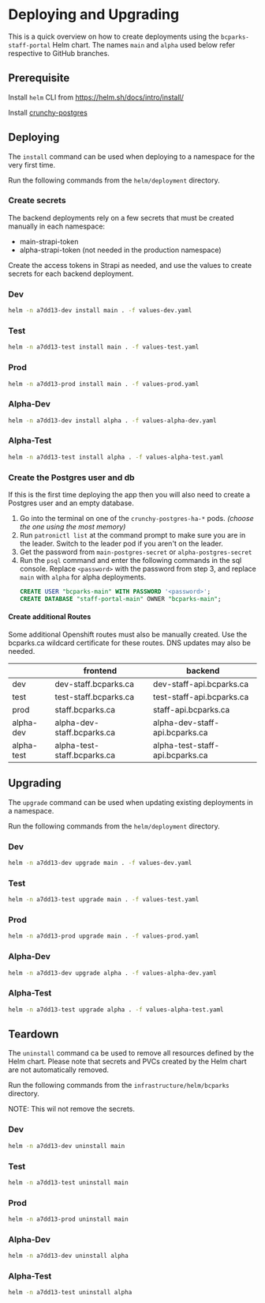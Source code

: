 # Deploying and Upgrading

This is a quick overview on how to create deployments using the `bcparks-staff-portal` Helm chart. The names `main` and `alpha` used below refer respective to GitHub branches.

## Prerequisite

Install `helm` CLI from https://helm.sh/docs/intro/install/

Install [crunchy-postgres](crunchy-postgres/README.md)

## Deploying

The `install` command can be used when deploying to a namespace for the very first time.

Run the following commands from the `helm/deployment` directory.

### Create secrets

The backend deployments rely on a few secrets that must be created manually in each namespace:

- main-strapi-token
- alpha-strapi-token (not needed in the production namespace)

Create the access tokens in Strapi as needed, and use the values to create secrets for each backend deployment.

### Dev

```sh
helm -n a7dd13-dev install main . -f values-dev.yaml
```

### Test

```sh
helm -n a7dd13-test install main . -f values-test.yaml
```

### Prod

```sh
helm -n a7dd13-prod install main . -f values-prod.yaml
```

### Alpha-Dev

```sh
helm -n a7dd13-dev install alpha . -f values-alpha-dev.yaml
```

### Alpha-Test

```sh
helm -n a7dd13-test install alpha . -f values-alpha-test.yaml
```

### Create the Postgres user and db

If this is the first time deploying the app then you will also need to create a Postgres user and an empty database.

1. Go into the terminal on one of the `crunchy-postgres-ha-*` pods. _(choose the one using the most memory)_
2. Run `patronictl list` at the command prompt to make sure you are in the leader. Switch to the leader pod if you aren't on the leader.
3. Get the password from `main-postgres-secret` or `alpha-postgres-secret`
4. Run the `psql` command and enter the following commands in the sql console. Replace `<password>` with the password from step 3, and replace `main` with `alpha` for alpha deployments.
   ```sql
   CREATE USER "bcparks-main" WITH PASSWORD '<password>';
   CREATE DATABASE "staff-portal-main" OWNER "bcparks-main";
   ```

#### Create additional Routes

Some additional Openshift routes must also be manually created. Use the bcparks.ca wildcard certificate for these routes. DNS updates may also be needed.

|            | frontend                    | backend                         |
| ---------- | --------------------------- | ------------------------------- |
| dev        | dev-staff.bcparks.ca        | dev-staff-api.bcparks.ca        |
| test       | test-staff.bcparks.ca       | test-staff-api.bcparks.ca       |
| prod       | staff.bcparks.ca            | staff-api.bcparks.ca            |
| alpha-dev  | alpha-dev-staff.bcparks.ca  | alpha-dev-staff-api.bcparks.ca  |
| alpha-test | alpha-test-staff.bcparks.ca | alpha-test-staff-api.bcparks.ca |

## Upgrading

The `upgrade` command can be used when updating existing deployments in a namespace.

Run the following commands from the `helm/deployment` directory.

### Dev

```sh
helm -n a7dd13-dev upgrade main . -f values-dev.yaml
```

### Test

```sh
helm -n a7dd13-test upgrade main . -f values-test.yaml
```

### Prod

```sh
helm -n a7dd13-prod upgrade main . -f values-prod.yaml
```

### Alpha-Dev

```sh
helm -n a7dd13-dev upgrade alpha . -f values-alpha-dev.yaml
```

### Alpha-Test

```sh
helm -n a7dd13-test upgrade alpha . -f values-alpha-test.yaml
```

## Teardown

The `uninstall` command ca be used to remove all resources defined by the Helm chart. Please note that secrets and PVCs created by the Helm chart are not automatically removed.

Run the following commands from the `infrastructure/helm/bcparks` directory.

NOTE: This wil not remove the secrets.

### Dev

```sh
helm -n a7dd13-dev uninstall main
```

### Test

```sh
helm -n a7dd13-test uninstall main
```

### Prod

```sh
helm -n a7dd13-prod uninstall main
```

### Alpha-Dev

```sh
helm -n a7dd13-dev uninstall alpha
```

### Alpha-Test

```sh
helm -n a7dd13-test uninstall alpha
```
